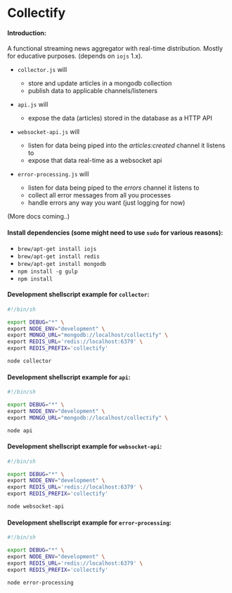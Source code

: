 Collectify
==========

#### Introduction:
A functional streaming news aggregator with real-time distribution. Mostly for educative purposes.
(depends on `iojs` 1.x).

* `collector.js` will
  * store and update articles in a mongodb collection
  * publish data to applicable channels/listeners

* `api.js` will
  * expose the data (articles) stored in the database as a HTTP API

* `websocket-api.js` will
  * listen for data being piped into the _articles:created_ channel it listens to
  * expose that data real-time as a websocket api

* `error-processing.js` will
  * listen for data being piped to the _errors_ channel it listens to
  * collect all error messages from all you processes
  * handle errors any way you want (just logging for now)

(More docs coming..)

#### Install dependencies (some might need to use `sudo` for various reasons):
* `brew/apt-get install iojs`
* `brew/apt-get install redis`
* `brew/apt-get install mongodb`
* `npm install -g gulp`
* `npm install`


#### Development shellscript example for `collector`:
```sh
#!/bin/sh

export DEBUG="*" \
export NODE_ENV="development" \
export MONGO_URL="mongodb://localhost/collectify" \
export REDIS_URL='redis://localhost:6379' \
export REDIS_PREFIX='collectify'

node collector
```

#### Development shellscript example for `api`:
```sh
#!/bin/sh

export DEBUG="*" \
export NODE_ENV="development" \
export MONGO_URL="mongodb://localhost/collectify" \

node api
```

#### Development shellscript example for `websocket-api`:
```sh
#!/bin/sh

export DEBUG="*" \
export NODE_ENV="development" \
export REDIS_URL='redis://localhost:6379' \
export REDIS_PREFIX='collectify'

node websocket-api
```

#### Development shellscript example for `error-processing`:
```sh
#!/bin/sh

export DEBUG="*" \
export NODE_ENV="development" \
export REDIS_URL='redis://localhost:6379' \
export REDIS_PREFIX='collectify'

node error-processing
```
